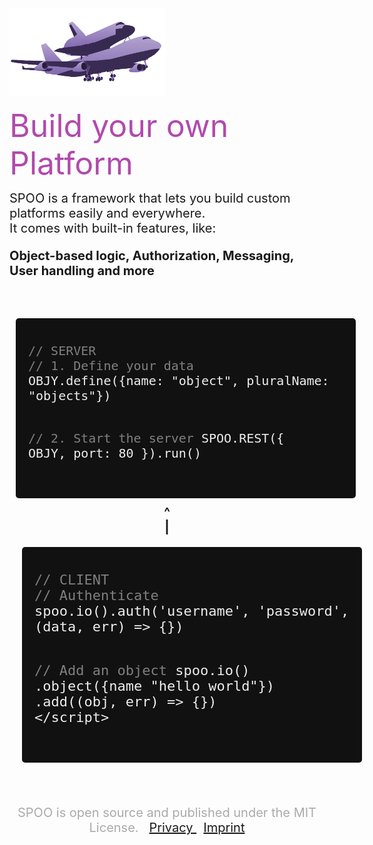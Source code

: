 <!-- _coverpage.md -->

<div style="height:200px"></div>

<img src="assets/img/shuttlecarrier.png" style="width: 250px;max-width:100%;">

<span style="font-size: 50px;color:#b14aad">Build your own Platform
</span>


<span style="font-size:20px">
SPOO is a framework that lets you build custom platforms easily and everywhere.<br> It comes with built-in features, like:

<br>

<b>Object-based logic, Authorization, Messaging, User handling and more</b>
</span>
<br><br>

<div style="height:10px"></div>

<center style="width: 100%;align-items: center;justify-content: center;max-width:100%;white-space:nowrap">

<!--h2>EXAMPLE</h2-->

<div style="background: #111111;width:900px;max-width:100%;text-align:left;padding:20px;margin:10px;border-radius:5px; display: block;overflow-x: scroll">
	<pre><code class="lang-puzzle" style="font-size:20px !important;color:#EEEEEE"><span style="color: grey">// SERVER
// 1. Define your data</span>
OBJY.define({name: "object", pluralName: "objects"})

<span style="color: grey">// 2. Start the server</span>
SPOO.REST({ OBJY, port: 80 }).run()</code>
</pre>
</div>


<!--Deploy to: <a class="btn-sm">Google Cloud</a> <a class="btn-sm">AWS</a> <a class="btn-sm">Azure</a> <a class="btn-sm">Netlify Edge functions</a>  <a>Explore more...</a>-->
<b>
^<br>
|</b>

<div style="background: #111111;width:900px;max-width:100%;text-align:left;padding:20px;margin:20px;border-radius:5px; display: block;overflow-x: scroll">
	<pre><code class="lang-puzzle" style="font-size:22px !important;color:#EEEEEE"><span style="color: grey">// CLIENT
// Authenticate</span>
spoo.io().auth('username', 'password', (data, err) => {})

<span style="color: grey">// Add an object</span>
spoo.io()
    .object({name "hello world"})
    .add((obj, err) => {})
&#60;/script></code></pre>
</div>
<!--div style="background: #111111;width:600px;text-align:left;padding:20px;margin:20px;border-radius:5px; display: inline-block;">
	<pre>
	<code class="lang-puzzle" style="font-size:25px !important;color:#EEEEEE">
<span style="color: grey">// Use standalone</span>
$ puzzle run file.pz

<span style="color: grey">// or in Node</span>
puzzle.parse('print hi')
</code>
	</pre>
</div>
<div style="background: #111111;width:500px;text-align:left;padding:20px;margin:20px;border-radius:5px; display: inline-block;">
	<pre>
	<code class="lang-puzzle" style="font-size:25px !important;color:#EEEEEE">
<span style="color: grey">// Build anything</span>

set message "learn puzzle now";
print message;
</code>
	</pre>
</div-->
</center>
<br><br>
<div style="text-align: center;color:#aaaaaa;">
SPOO is open source and published under the MIT License. &nbsp;
<a href="privacy.html" target="_blank">
    Privacy
</a>
&nbsp;
<a href="privacy.html" target="_blank">
    Imprint
</a>
</div>
